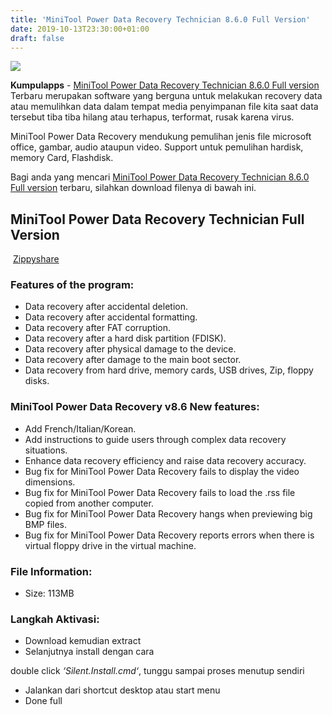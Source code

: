 ```yaml
---
title: 'MiniTool Power Data Recovery Technician 8.6.0 Full Version'
date: 2019-10-13T23:30:00+01:00
draft: false
---
```


[![](https://1.bp.blogspot.com/-s2Ny35OIj4c/XaOlThvB5xI/AAAAAAAAAMg/M3oOdKuDmDQ-HLyB6ks-A2jk1vl9ZoQxACLcBGAsYHQ/s1600/MiniTool%2BPower%2BData%2BRecovery.png)](https://1.bp.blogspot.com/-s2Ny35OIj4c/XaOlThvB5xI/AAAAAAAAAMg/M3oOdKuDmDQ-HLyB6ks-A2jk1vl9ZoQxACLcBGAsYHQ/s1600/MiniTool%2BPower%2BData%2BRecovery.png)

**Kumpulapps** - [MiniTool Power Data Recovery Technician 8.6.0 Full version](https://www.kumpulapps.my.id/2019/10/minitool-power-data-recovery-technician-v8.html) Terbaru merupakan software yang berguna untuk melakukan recovery data atau memulihkan data dalam tempat media penyimpanan file kita saat data tersebut tiba tiba hilang atau terhapus, terformat, rusak karena virus.  
  
MiniTool Power Data Recovery mendukung pemulihan jenis file microsoft office, gambar, audio ataupun video. Support untuk pemulihan hardisk, memory Card, Flashdisk.  
  
Bagi anda yang mencari [MiniTool Power Data Recovery Technician 8.6.0 Full version](https://www.kumpulapps.my.id/2019/10/minitool-power-data-recovery-technician-v8.html) terbaru, silahkan download filenya di bawah ini.  
  

MiniTool Power Data Recovery Technician Full Version
----------------------------------------------------

 [Zippyshare](https://www.adlinku.xyz/2019/04/cryptocurrency-investments-strategies.html?id=1fabafce6e6d46c0a49d3b13b539efc40607da27f0447d7c785d809d9f9397327b7e4dcaaa60dbe7c8884da3b9b9112386e4e080f391a312e7ce4d94d2f889f8e9454cb93949f6e4)

  

### Features of the program:

*   Data recovery after accidental deletion.
*   Data recovery after accidental formatting.
*   Data recovery after FAT corruption.
*   Data recovery after a hard disk partition (FDISK).
*   Data recovery after physical damage to the device.
*   Data recovery after damage to the main boot sector.
*   Data recovery from hard drive, memory cards, USB drives, Zip, floppy disks.

  

### MiniTool Power Data Recovery v8.6 New features:

*   Add French/Italian/Korean.
*   Add instructions to guide users through complex data recovery situations.
*   Enhance data recovery efficiency and raise data recovery accuracy.
*   Bug fix for MiniTool Power Data Recovery fails to display the video dimensions.
*   Bug fix for MiniTool Power Data Recovery fails to load the .rss file copied from another computer.
*   Bug fix for MiniTool Power Data Recovery hangs when previewing big BMP files.
*   Bug fix for MiniTool Power Data Recovery reports errors when there is virtual floppy drive in the virtual machine.

  

### File Information:

*   Size: 113MB

  

### Langkah Aktivasi:

*   Download kemudian extract
*   Selanjutnya install dengan cara

double click _‘Silent.Install.cmd‘_, tunggu sampai proses menutup sendiri

*   Jalankan dari shortcut desktop atau start menu
*   Done full